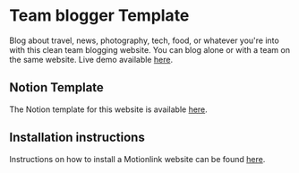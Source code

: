 # Team blogger Template

Blog about travel, news, photography, tech, food, or whatever you're into with this clean team blogging website. You can blog alone or with a team on the same website. Live demo available [here](https://team-blogger-template.netlify.app).

## Notion Template

The Notion template for this website is available [here](https://oreal-motionlink.notion.site/Team-Blogger-https-github-com-oreal-solutions-team-blogger-template-d8a0a4bd3d32445e871a2250541cee94). 

## Installation instructions

Instructions on how to install a Motionlink website can be found [here](https://motionlink.co/docs/Installing%20websites).
